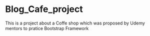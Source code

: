 # Blog_Cafe_project
This is a project about a Coffe shop which was proposed by Udemy mentors to pratice Bootstrap Framework 
